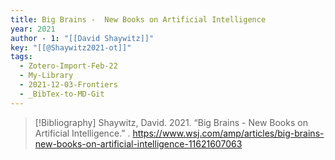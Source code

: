 ```yaml
---
title: Big Brains -  New Books on Artificial Intelligence
year: 2021
author - 1: "[[David Shaywitz]]"
key: "[[@Shaywitz2021-ot]]"
tags:
  - Zotero-Import-Feb-22
  - My-Library
  - 2021-12-03-Frontiers
  - _BibTex-to-MD-Git
---
```


> [!Bibliography]
> Shaywitz, David. 2021. “Big Brains -  New Books on Artificial Intelligence.” . https://www.wsj.com/amp/articles/big-brains-new-books-on-artificial-intelligence-11621607063